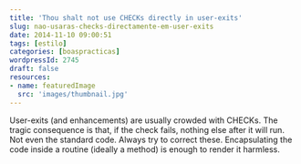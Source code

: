 ```yaml
---
title: 'Thou shalt not use CHECKs directly in user-exits'
slug: nao-usaras-checks-directamente-em-user-exits
date: 2014-11-10 09:00:51
tags: [estilo]
categories: [boaspracticas]
wordpressId: 2745
draft: false
resources:
- name: featuredImage
  src: 'images/thumbnail.jpg'
---
```

User-exits (and enhancements) are usually crowded with CHECKs. The tragic consequence is that, if the check fails, nothing else after it will run. Not even the standard code. Always try to correct these. Encapsulating the code inside a routine (ideally a method) is enough to render it harmless.
